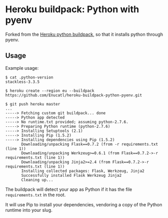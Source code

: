Heroku buildpack: Python with pyenv
========================

Forked from the [Heroku python buildpack](https://github.com/heroku/heroku-buildpack-python), so that it
installs python through pyenv.


Usage
-----

Example usage:

    $ cat .python-version
    stackless-3.3.5

    $ heroku create --region eu --buildpack https://github.com/Enucatl/heroku-buildpack-python-pyenv.git

    $ git push heroku master
    ...
    -----> Fetching custom git buildpack... done
    -----> Python app detected
    -----> No runtime.txt provided; assuming python-2.7.6.
    -----> Preparing Python runtime (python-2.7.6)
    -----> Installing Setuptools (2.1)
    -----> Installing Pip (1.5.2)
    -----> Installing dependencies using Pip (1.5.2)
           Downloading/unpacking Flask==0.7.2 (from -r requirements.txt (line 1))
           Downloading/unpacking Werkzeug>=0.6.1 (from Flask==0.7.2->-r requirements.txt (line 1))
           Downloading/unpacking Jinja2>=2.4 (from Flask==0.7.2->-r requirements.txt (line 1))
           Installing collected packages: Flask, Werkzeug, Jinja2
           Successfully installed Flask Werkzeug Jinja2
           Cleaning up...

The buildpack will detect your app as Python if it has the file `requirements.txt` in the root.

It will use Pip to install your dependencies, vendoring a copy of the Python runtime into your slug.

